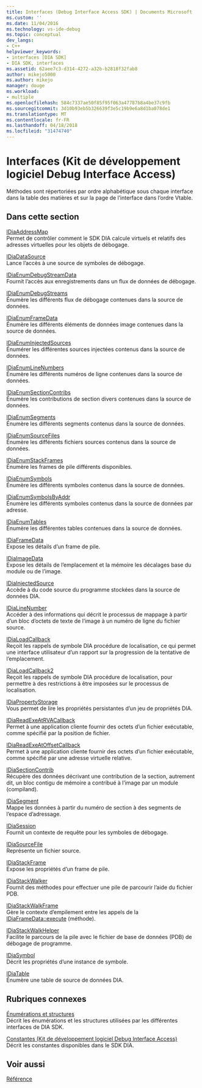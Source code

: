 ```yaml
---
title: Interfaces (Debug Interface Access SDK) | Documents Microsoft
ms.custom: ''
ms.date: 11/04/2016
ms.technology: vs-ide-debug
ms.topic: conceptual
dev_langs:
- C++
helpviewer_keywords:
- interfaces [DIA SDK]
- DIA SDK, interfaces
ms.assetid: 62aee7c3-d314-4272-a32b-b2818f32fab8
author: mikejo5000
ms.author: mikejo
manager: douge
ms.workload:
- multiple
ms.openlocfilehash: 584c7337ae50f85f95f063a47787b8a4be37c9fb
ms.sourcegitcommit: 3d10b93eb5b326639f3e5c19b9e6a8d1ba078de1
ms.translationtype: MT
ms.contentlocale: fr-FR
ms.lasthandoff: 04/18/2018
ms.locfileid: "31474740"
---
```

# <a name="interfaces-debug-interface-access-sdk"></a>Interfaces (Kit de développement logiciel Debug Interface Access)
Méthodes sont répertoriées par ordre alphabétique sous chaque interface dans la table des matières et sur la page de l’interface dans l’ordre Vtable.  
  
## <a name="in-this-section"></a>Dans cette section  
 [IDiaAddressMap](../../debugger/debug-interface-access/idiaaddressmap.md)  
 Permet de contrôler comment le SDK DIA calcule virtuels et relatifs des adresses virtuelles pour les objets de débogage.  
  
 [IDiaDataSource](../../debugger/debug-interface-access/idiadatasource.md)  
 Lance l’accès à une source de symboles de débogage.  
  
 [IDiaEnumDebugStreamData](../../debugger/debug-interface-access/idiaenumdebugstreamdata.md)  
 Fournit l’accès aux enregistrements dans un flux de données de débogage.  
  
 [IDiaEnumDebugStreams](../../debugger/debug-interface-access/idiaenumdebugstreams.md)  
 Énumère les différents flux de débogage contenues dans la source de données.  
  
 [IDiaEnumFrameData](../../debugger/debug-interface-access/idiaenumframedata.md)  
 Énumère les différents éléments de données image contenues dans la source de données.  
  
 [IDiaEnumInjectedSources](../../debugger/debug-interface-access/idiaenuminjectedsources.md)  
 Énumérer les différentes sources injectées contenus dans la source de données.  
  
 [IDiaEnumLineNumbers](../../debugger/debug-interface-access/idiaenumlinenumbers.md)  
 Énumère les différents numéros de ligne contenues dans la source de données.  
  
 [IDiaEnumSectionContribs](../../debugger/debug-interface-access/idiaenumsectioncontribs.md)  
 Énumère les contributions de section divers contenues dans la source de données.  
  
 [IDiaEnumSegments](../../debugger/debug-interface-access/idiaenumsegments.md)  
 Énumère les différents segments contenus dans la source de données.  
  
 [IDiaEnumSourceFiles](../../debugger/debug-interface-access/idiaenumsourcefiles.md)  
 Énumère les différents fichiers sources contenus dans la source de données.  
  
 [IDiaEnumStackFrames](../../debugger/debug-interface-access/idiaenumstackframes.md)  
 Énumère les frames de pile différents disponibles.  
  
 [IDiaEnumSymbols](../../debugger/debug-interface-access/idiaenumsymbols.md)  
 Énumère les différents symboles contenus dans la source de données.  
  
 [IDiaEnumSymbolsByAddr](../../debugger/debug-interface-access/idiaenumsymbolsbyaddr.md)  
 Énumère les différents symboles contenus dans la source de données par adresse.  
  
 [IDiaEnumTables](../../debugger/debug-interface-access/idiaenumtables.md)  
 Énumère les différentes tables contenues dans la source de données.  
  
 [IDiaFrameData](../../debugger/debug-interface-access/idiaframedata.md)  
 Expose les détails d’un frame de pile.  
  
 [IDiaImageData](../../debugger/debug-interface-access/idiaimagedata.md)  
 Expose les détails de l’emplacement et la mémoire les décalages base du module ou de l’image.  
  
 [IDiaInjectedSource](../../debugger/debug-interface-access/idiainjectedsource.md)  
 Accède à du code source du programme stockées dans la source de données DIA.  
  
 [IDiaLineNumber](../../debugger/debug-interface-access/idialinenumber.md)  
 Accéder à des informations qui décrit le processus de mappage à partir d’un bloc d’octets de texte de l’image à un numéro de ligne du fichier source.  
  
 [IDiaLoadCallback](../../debugger/debug-interface-access/idialoadcallback.md)  
 Reçoit les rappels de symbole DIA procédure de localisation, ce qui permet une interface utilisateur d’un rapport sur la progression de la tentative de l’emplacement.  
  
 [IDiaLoadCallback2](../../debugger/debug-interface-access/idialoadcallback2.md)  
 Reçoit les rappels de symbole DIA procédure de localisation, pour permettre à des restrictions à être imposées sur le processus de localisation.  
  
 [IDiaPropertyStorage](../../debugger/debug-interface-access/idiapropertystorage.md)  
 Vous permet de lire les propriétés persistantes d’un jeu de propriétés DIA.  
  
 [IDiaReadExeAtRVACallback](../../debugger/debug-interface-access/idiareadexeatrvacallback.md)  
 Permet à une application cliente fournir des octets d’un fichier exécutable, comme spécifié par la position de fichier.  
  
 [IDiaReadExeAtOffsetCallback](../../debugger/debug-interface-access/idiareadexeatoffsetcallback.md)  
 Permet à une application cliente fournir des octets d’un fichier exécutable, comme spécifié par une adresse virtuelle relative.  
  
 [IDiaSectionContrib](../../debugger/debug-interface-access/idiasectioncontrib.md)  
 Récupère des données décrivant une contribution de la section, autrement dit, un bloc contigu de mémoire a contribué à l’image par un module (compiland).  
  
 [IDiaSegment](../../debugger/debug-interface-access/idiasegment.md)  
 Mappe les données à partir du numéro de section à des segments de l’espace d’adressage.  
  
 [IDiaSession](../../debugger/debug-interface-access/idiasession.md)  
 Fournit un contexte de requête pour les symboles de débogage.  
  
 [IDiaSourceFile](../../debugger/debug-interface-access/idiasourcefile.md)  
 Représente un fichier source.  
  
 [IDiaStackFrame](../../debugger/debug-interface-access/idiastackframe.md)  
 Expose les propriétés d’un frame de pile.  
  
 [IDiaStackWalker](../../debugger/debug-interface-access/idiastackwalker.md)  
 Fournit des méthodes pour effectuer une pile de parcourir l’aide du fichier PDB.  
  
 [IDiaStackWalkFrame](../../debugger/debug-interface-access/idiastackwalkframe.md)  
 Gère le contexte d’empilement entre les appels de la [IDiaFrameData::execute](../../debugger/debug-interface-access/idiaframedata-execute.md) (méthode).  
  
 [IDiaStackWalkHelper](../../debugger/debug-interface-access/idiastackwalkhelper.md)  
 Facilite le parcours de la pile avec le fichier de base de données (PDB) de débogage de programme.  
  
 [IDiaSymbol](../../debugger/debug-interface-access/idiasymbol.md)  
 Décrit les propriétés d’une instance de symbole.  
  
 [IDiaTable](../../debugger/debug-interface-access/idiatable.md)  
 Énumère une table de source de données DIA.  
  
## <a name="related-sections"></a>Rubriques connexes  
 [Énumérations et structures](../../debugger/debug-interface-access/enumerations-and-structures.md)  
 Décrit les énumérations et les structures utilisées par les différentes interfaces de DIA SDK.  
  
 [Constantes (Kit de développement logiciel Debug Interface Access)](../../debugger/debug-interface-access/constants-debug-interface-access-sdk.md)  
 Décrit les constantes disponibles dans le SDK DIA.  
  
## <a name="see-also"></a>Voir aussi  
 [Référence](../../debugger/debug-interface-access/debug-interface-access-sdk-reference.md)